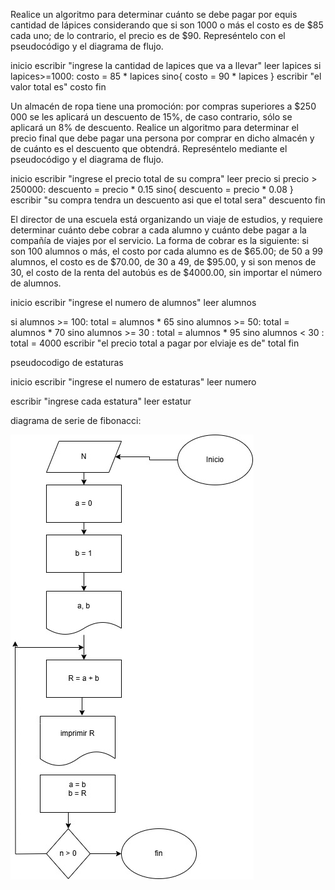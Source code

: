 Realice un algoritmo para determinar cuánto se debe pagar por equis cantidad de 
lápices considerando que si son 1000 o más el costo es de $85 cada uno; de lo contrario, el precio es de $90.
Represéntelo con el pseudocódigo y el diagrama de flujo.

inicio
escribir "ingrese la cantidad de lapices que va a llevar" 
leer lapices
si lapices>=1000:
    costo = 85 * lapices
sino{
    costo = 90 * lapices
} 
escribir "el valor total es" costo
fin

Un almacén de ropa tiene una promoción: por compras superiores a $250 000 se les aplicará un descuento de 15%, de caso contrario, sólo se aplicará un 8% de descuento. Realice un algoritmo para determinar el precio final que debe pagar una persona por comprar en dicho almacén y de cuánto es el descuento que obtendrá. Represéntelo mediante el pseudocódigo y el diagrama de flujo.

inicio
escribir "ingrese el precio total de su compra"
leer precio
si precio > 250000:
    descuento = precio * 0.15
sino{
    descuento = precio * 0.08
}
escribir "su compra tendra un descuento asi que el total sera" descuento
fin

El director de una escuela está organizando un viaje de estudios, y requiere determinar cuánto debe cobrar a cada alumno y cuánto debe pagar a la compañía de viajes por el servicio. La forma de cobrar es la siguiente: si son 100 alumnos o más, el costo por cada alumno es de $65.00; de 50 a 99 alumnos, el costo es de $70.00, de 30 a 49, de $95.00, y si son menos de 30, el costo de la renta del autobús es de $4000.00, sin importar el número de alumnos.

inicio
escribir "ingrese el numero de alumnos"
leer alumnos

si alumnos >= 100:
    total = alumnos * 65
sino  alumnos >= 50:
    total = alumnos * 70
sino alumnos >= 30 :
    total = alumnos * 95
sino alumnos < 30 :
    total = 4000
escribir "el precio total a pagar por elviaje es de" total
fin



pseudocodigo de estaturas

inicio
escribir "ingrese el numero de estaturas"
leer numero

escribir "ingrese cada estatura"
leer estatur

diagrama de serie de fibonacci:

![alt text](./diagramas/fibonacci.jpg)